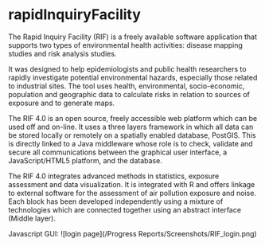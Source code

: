 rapidInquiryFacility
====================

The Rapid Inquiry Facility (RIF) is a freely available software application that supports two types of environmental health activities: disease mapping studies and risk analysis studies.

It was designed to help epidemiologists and public health researchers to rapidly investigate potential environmental hazards, especially those related to industrial sites. The tool uses health, environmental, socio-economic, population and geographic data to calculate risks in relation to sources of exposure and to generate maps.

The RIF 4.0 is an open source, freely accessible web platform which can be used off and on-line. It uses a three layers framework in which all data can be stored locally or remotely on a spatially enabled database, PostGIS. This is  directly linked to a Java middleware whose  role is to check, validate and secure all communications between the graphical user interface, a JavaScript/HTML5 platform, and the database. 
  
The RIF 4.0 integrates advanced methods in statistics, exposure assessment and data visualization. It is integrated with R and offers  linkage to external software for the assessment  of air pollution exposure and noise. Each block has been developed independently using a mixture of technologies which are connected together using an abstract interface (Middle layer).


Javascript GUI:
![login page](/Progress Reports/Screenshots/RIF_login.png)
